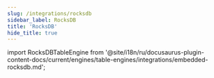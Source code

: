 ```yaml
---
slug: /integrations/rocksdb
sidebar_label: RocksDB
title: 'RocksDB'
hide_title: true
---
```


import RocksDBTableEngine from '@site/i18n/ru/docusaurus-plugin-content-docs/current/engines/table-engines/integrations/embedded-rocksdb.md';

<RocksDBTableEngine/>
